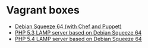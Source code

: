 # Vagrant boxes

* [Debian Squeeze 64 (with Chef and Puppet)](https://github.com/c2is/VagrantBoxes/tree/master/base-squeeze64)
* [PHP 5.3 LAMP server based on Debian Squeeze 64](https://github.com/c2is/VagrantBoxes/tree/master/base-squeeze64-lamp-53)
* [PHP 5.4 LAMP server based on Debian Squeeze 64](https://github.com/c2is/VagrantBoxes/tree/master/base-squeeze64-lamp-54)